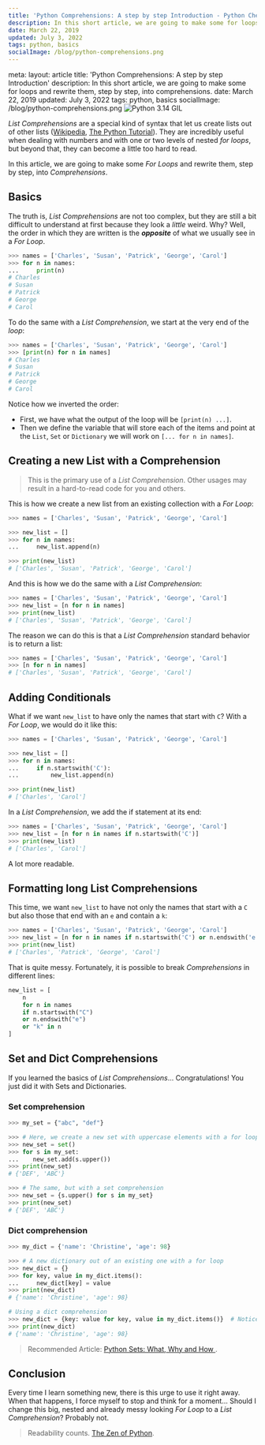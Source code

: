```yaml
---
title: 'Python Comprehensions: A step by step Introduction - Python Cheatsheet'
description: In this short article, we are going to make some for loops and rewrite them, step by step, into comprehensions.
date: March 22, 2019
updated: July 3, 2022
tags: python, basics
socialImage: /blog/python-comprehensions.png
---
```


<route lang="yaml">
meta:
    layout: article
    title: 'Python Comprehensions: A step by step Introduction'
    description: In this short article, we are going to make some for loops and rewrite them, step by step, into comprehensions.
    date: March 22, 2019
    updated: July 3, 2022
    tags: python, basics
    socialImage: /blog/python-comprehensions.png
</route>

<blog-title-header :frontmatter="frontmatter" title="Python Comprehensions: A step by step Introduction" />

<img :src="frontmatter.socialImage" alt="Python 3.14 GIL" class="w-full rounded-lg my-4" />

_List Comprehensions_ are a special kind of syntax that let us create lists out of other lists ([Wikipedia](https://en.wikipedia.org/wiki/List_comprehension), [The Python Tutorial](https://docs.python.org/3/tutorial/datastructures.html#list-comprehensions)). They are incredibly useful when dealing with numbers and with one or two levels of nested _for loops_, but beyond that, they can become a little too hard to read.

In this article, we are going to make some _For Loops_ and rewrite them, step by step, into _Comprehensions_.

## Basics

The truth is, _List Comprehensions_ are not too complex, but they are still a bit difficult to understand at first because they look a _little_ weird. Why? Well, the order in which they are written is the **_opposite_** of what we usually see in a _For Loop_.

```python
>>> names = ['Charles', 'Susan', 'Patrick', 'George', 'Carol']
>>> for n in names:
...     print(n)
# Charles
# Susan
# Patrick
# George
# Carol
```

To do the same with a _List Comprehension_, we start at the very end of the _loop_:

```python
>>> names = ['Charles', 'Susan', 'Patrick', 'George', 'Carol']
>>> [print(n) for n in names]
# Charles
# Susan
# Patrick
# George
# Carol
```

Notice how we inverted the order:

- First, we have what the output of the loop will be `[print(n) ...]`.
- Then we define the variable that will store each of the items and point at the `List`, `Set` or `Dictionary` we will work on `[... for n in names]`.

## Creating a new List with a Comprehension

> This is the primary use of a _List Comprehension_. Other usages may result in a hard-to-read code for you and others.

This is how we create a new list from an existing collection with a _For Loop_:

```python
>>> names = ['Charles', 'Susan', 'Patrick', 'George', 'Carol']

>>> new_list = []
>>> for n in names:
...     new_list.append(n)

>>> print(new_list)
# ['Charles', 'Susan', 'Patrick', 'George', 'Carol']
```

And this is how we do the same with a _List Comprehension_:

```python
>>> names = ['Charles', 'Susan', 'Patrick', 'George', 'Carol']
>>> new_list = [n for n in names]
>>> print(new_list)
# ['Charles', 'Susan', 'Patrick', 'George', 'Carol']
```

The reason we can do this is that a _List Comprehension_ standard behavior is to return a list:

```python
>>> names = ['Charles', 'Susan', 'Patrick', 'George', 'Carol']
>>> [n for n in names]
# ['Charles', 'Susan', 'Patrick', 'George', 'Carol']
```

## Adding Conditionals

What if we want `new_list` to have only the names that start with `C`? With a _For Loop_, we would do it like this:

```python
>>> names = ['Charles', 'Susan', 'Patrick', 'George', 'Carol']

>>> new_list = []
>>> for n in names:
...     if n.startswith('C'):
...         new_list.append(n)

>>> print(new_list)
# ['Charles', 'Carol']
```

In a _List Comprehension_, we add the if statement at its end:

```python
>>> names = ['Charles', 'Susan', 'Patrick', 'George', 'Carol']
>>> new_list = [n for n in names if n.startswith('C')]
>>> print(new_list)
# ['Charles', 'Carol']
```

A lot more readable.

## Formatting long List Comprehensions

This time, we want `new_list` to have not only the names that start with a `C` but also those that end with an `e` and contain a `k`:

```python
>>> names = ['Charles', 'Susan', 'Patrick', 'George', 'Carol']
>>> new_list = [n for n in names if n.startswith('C') or n.endswith('e') or 'k' in n]
>>> print(new_list)
# ['Charles', 'Patrick', 'George', 'Carol']
```

That is quite messy. Fortunately, it is possible to break _Comprehensions_ in different lines:

```python
new_list = [
    n
    for n in names
    if n.startswith("C")
    or n.endswith("e")
    or "k" in n
]
```

## Set and Dict Comprehensions

If you learned the basics of _List Comprehensions_... Congratulations! You just did it with <router-link to="/cheatsheet/sets">Sets</router-link> and <router-link to="/cheatsheet/dictionaries">Dictionaries</router-link>.

### Set comprehension

```python
>>> my_set = {"abc", "def"}

>>> # Here, we create a new set with uppercase elements with a for loop
>>> new_set = set()
>>> for s in my_set:
...    new_set.add(s.upper())
>>> print(new_set)
# {'DEF', 'ABC'}

>>> # The same, but with a set comprehension
>>> new_set = {s.upper() for s in my_set}
>>> print(new_set)
# {'DEF', 'ABC'}
```

### Dict comprehension

```python
>>> my_dict = {'name': 'Christine', 'age': 98}

>>> # A new dictionary out of an existing one with a for loop
>>> new_dict = {}
>>> for key, value in my_dict.items():
...     new_dict[key] = value
>>> print(new_dict)
# {'name': 'Christine', 'age': 98}

# Using a dict comprehension
>>> new_dict = {key: value for key, value in my_dict.items()}  # Notice the ":"
>>> print(new_dict)
# {'name': 'Christine', 'age': 98}
```

> Recommended Article: [Python Sets: What, Why and How ](https://www.pythoncheatsheet.org/blog/python-sets-what-why-how).

## Conclusion

Every time I learn something new, there is this urge to use it right away. When that happens, I force myself to stop and think for a moment... Should I change this big, nested and already messy looking _For Loop_ to a _List Comprehension_? Probably not.

> Readability counts. [The Zen of Python](https://www.python.org/dev/peps/pep-0020/).
